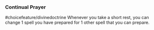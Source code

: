 ### Continual Prayer
#choicefeature/divinedoctrine
Whenever you take a short rest, you can change 1 spell you have prepared for 1 other spell that you can prepare. 